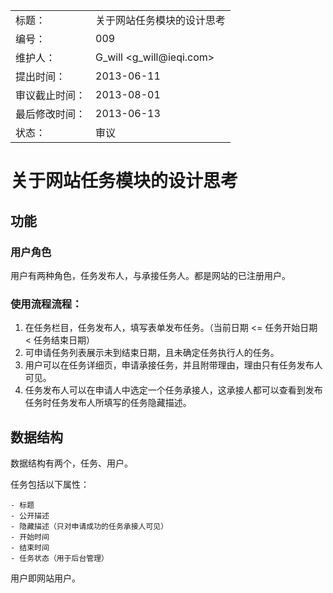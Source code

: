 <table>
    <tr>
        <td>标题：</td>
        <td>关于网站任务模块的设计思考</td>
    </tr>
    <tr>
        <td>编号：</td>
        <td>009</td>
    </tr>
    <tr>
        <td>维护人：</td>
        <td>G_will &lt;g_will@ieqi.com&gt;</td>
    </tr>
    <tr>
        <td>提出时间：</td>
        <td> 2013-06-11 </td>
    </tr>
    <tr>
        <td>审议截止时间：</td>
        <td> 2013-08-01 </td>
    </tr>
    <tr>
        <td>最后修改时间：</td>
        <td> 2013-06-13 </td>
    </tr>
    <tr>
        <td>状态：</td>
        <td>审议</td>
    </tr> 
</table>

# 关于网站任务模块的设计思考

## 功能

### 用户角色

用户有两种角色，任务发布人，与承接任务人。都是网站的已注册用户。

### 使用流程流程：
    
1. 在任务栏目，任务发布人，填写表单发布任务。（当前日期 <= 任务开始日期 < 任务结束日期）
2. 可申请任务列表展示未到结束日期，且未确定任务执行人的任务。
3. 用户可以在任务详细页，申请承接任务，并且附带理由，理由只有任务发布人可见。
4. 任务发布人可以在申请人中选定一个任务承接人，这承接人都可以查看到发布任务时任务发布人所填写的任务隐藏描述。
    

## 数据结构

数据结构有两个，任务、用户。

任务包括以下属性：
    
    - 标题
    - 公开描述
    - 隐藏描述（只对申请成功的任务承接人可见）
    - 开始时间
    - 结束时间
    - 任务状态（用于后台管理）

用户即网站用户。
